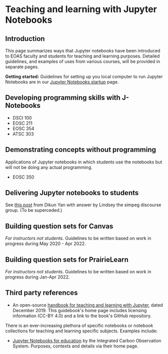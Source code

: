 # Teaching and learning with Jupyter Notebooks

## Introduction

This page summarizes ways that Jupyter notebooks have been introduced to EOAS faculty and students for teaching and learning purposes. Detailed guidelines, and examples of uses from various courses, will be provided in separate pages.

**Getting started:** Guidelines for setting up you local computer to run Jupyter Notebooks are in our [Jupyter Notebooks startup](jnotebooks-startup.md) page.

## Developing programming skills with J-Notebooks

* DSCI 100
* EOSC 211
* EOSC 354
* ATSC 303

## Demonstrating concepts without programming

Applications of Jupyter notebooks in which students use the notebooks but will not be doing any actual programming.

* EOSC 350

## Delivering Jupyter notebooks to students

See [this post](https://simpeg.discourse.group/t/best-practice-of-delivering-jupyter-notebooks-to-students/78) from Dikun Yan with answer by Lindsey the simpeg discourse group. (To be superceded.)


## Building question sets for Canvas

_For instructors not students_. Guidelines to be written based on work in progress during May 2020 - Apr 2022.

## Building question sets for PrairieLearn

_For instructors not students_. Guidelines to be written based on work in progress during Jan-Apr 2022.

## Third party references

* An open-source [handbook for teaching and learning with Jupyter](https://jupyter4edu.github.io/jupyter-edu-book/), dated December 2019. This guidebook's home page includes licensing information (CC-BY 4.0) and a link to the book's GitHub repository.

There is an ever-increasing plethora of specific notebooks or notebook collections for teaching and learning specific subjects. Examples include:

* [Jupyter Notebooks for education](https://www.icos-cp.eu/science-and-impact/education/icos-jupyter-notebooks-for-education) by the Integrated Carbon Observation System. Purposes, contexts and details via their home page.
